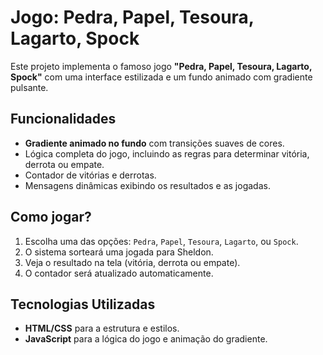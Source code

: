 # Jogo: Pedra, Papel, Tesoura, Lagarto, Spock

Este projeto implementa o famoso jogo **"Pedra, Papel, Tesoura, Lagarto, Spock"** com uma interface estilizada e um fundo animado com gradiente pulsante.

## Funcionalidades

- **Gradiente animado no fundo** com transições suaves de cores.
- Lógica completa do jogo, incluindo as regras para determinar vitória, derrota ou empate.
- Contador de vitórias e derrotas.
- Mensagens dinâmicas exibindo os resultados e as jogadas.

## Como jogar?

1. Escolha uma das opções: `Pedra`, `Papel`, `Tesoura`, `Lagarto`, ou `Spock`.
2. O sistema sorteará uma jogada para Sheldon.
3. Veja o resultado na tela (vitória, derrota ou empate).
4. O contador será atualizado automaticamente.

## Tecnologias Utilizadas

- **HTML/CSS** para a estrutura e estilos.
- **JavaScript** para a lógica do jogo e animação do gradiente.
